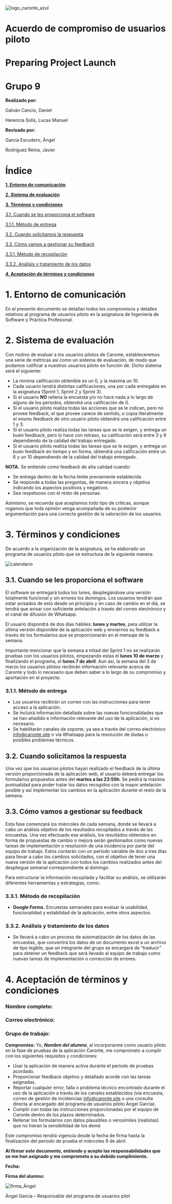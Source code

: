 ![logo_caronte_azul](https://github.com/user-attachments/assets/36631133-4715-4b20-91b8-5f07d96795c2)

# Acuerdo de compromiso de usuarios piloto

# Preparing Project Launch

# Grupo 9

**Realizado por:**

Galván Cancio, Daniel

Herencia Solís, Lucas Manuel

**Revisado por:**

García Escudero, Ángel

Rodríguez Reina, Javier

# **Índice**

[**1\. Entorno de comunicación**](#entorno-de-comunicación)

[**2\. Sistema de evaluación**](#sistema-de-evaluación)

[**3\. Términos y condiciones**](#términos-y-condiciones)

[3.1. Cuando se les proporciona el software](#3.1.-cuando-se-les-proporciona-el-software)

[3.1.1. Método de entrega](#3.1.1.-método-de-entrega)

[3.2. Cuando solicitamos la respuesta](#3.2.-cuando-solicitamos-la-respuesta)

[3.3. Cómo vamos a gestionar su feedback](#3.3.-cómo-vamos-a-gestionar-su-feedback)

[3.3.1. Método de recopilación](#3.3.1.-método-de-recopilación)

[3.3.2. Análisis y tratamiento de los datos](#3.3.2.-análisis-y-tratamiento-de-los-datos)

[**4\. Aceptación de términos y condiciones**](#aceptación-de-términos-y-condiciones)

# 

 # **1. Entorno de comunicación**

En el presente documento se detallan todos los compromisos y detalles relativos al programa de usuarios piloto en la asignatura de Ingeniería de Software y Práctica Profesional.

# **2. Sistema de evaluación**

Con motivo de evaluar a los usuarios pilotos de Caronte, estableceremos una serie de métricas así como un sistema de evaluación, de modo que podamos calificar a nuestros usuarios piloto en función de. Dicho sistema será el siguiente:

* La mínima calificación obtenible es un 0, y la máxima un 10\.  
* Cada usuario tendrá distintas calificaciones, una por cada entregable en la asignatura (Sprint 1, Sprint 2 y Sprint 3).  
* Si el usuario **NO** rellena la encuesta y/o no hace nada a lo largo de alguno de los periodos, obtendrá una calificación de 0\.  
* Si el usuario piloto realiza todas las acciones que se le indican, pero no provee feedback, el que provee carece de sentido, o copia literalmente el mismo feedback de otro usuario piloto obtendrá una calificación entre 1 y 3\.  
* Si el usuario piloto realiza todas las tareas que se le exigen, y entrega un buen feedback, pero lo hace con retraso, su calificación será entre  3 y 6 dependiendo de la calidad del trabajo entregado.  
* Si el usuario piloto realiza todas las tareas que se le exigen, y entrega un buen feedback en tiempo y en forma, obtendrá una calificación entre un 6 y un 10 dependiendo de la calidad del trabajo entregado.

**NOTA.** Se entiende como feedback de alta calidad cuando:

* Se entrega dentro de la fecha límite previamente establecida.  
* Se responde a todas las preguntas, de manera sincera y objetiva indicando los aspectos positivos y negativos.  
* Sea respetuoso con el resto de personas.

Asimismo, se recuerda que aceptamos todo tipo de críticas, aunque rogamos que toda opinión venga acompañada de su posterior argumentación para una correcta gestión de la valoración de los usuarios.

# **3. Términos y condiciones**

De acuerdo a la organización de la asignatura, se ha elaborado un programa de usuarios piloto que se estructura de la siguiente manera:

![calendario](https://github.com/user-attachments/assets/4b19643a-24f0-40d3-8467-cd29b3a0c444)

## 	3.1. Cuando se les proporciona el software

El software se entregará todos los lunes, desplegándose una versión totalmente funcional y sin errores los domingos. Los usuarios tendrán que estar avisados de esto desde un principio y en caso de cambio en el día, se tendrá que avisar con suficiente antelación a través del correo electrónico y el canal de difusión de Whatsapp.

El usuario dispondrá de dos días hábiles: **lunes y martes**, para utilizar la última versión disponible de la aplicación web y enviarnos su feedback a través de los formularios que se proporcionarán en el mensaje de la semana.

Importante mencionar que la semana a mitad del Sprint 1 no se realizarán pruebas con los usuarios pilotos, empezando estas el **lunes 10 de marzo** y finalizando el programa, el **lunes 7 de abril**. Aun así, la semana del 3 de marzo los usuarios pilotos recibirán información relevante acerca de Caronte y todo lo necesario que deben saber a lo largo de su compromiso y aportación en el proyecto.

### 3.1.1. Método de entrega

* Los usuarios recibirán un correo con las instrucciones para tener acceso a la aplicación.  
* Se incluirá información detallada sobre las nuevas funcionalidades que se han añadido e información relevante del uso de la aplicación, si es necesario.   
* Se habilitarán canales de soporte, ya sea a través del correo electrónico info@caronte.site o vía Whatsapp para la resolución de dudas o posibles problemas técnicos.


## 	3.2. Cuando solicitamos la respuesta

Una vez que los usuarios pilotos hayan realizado el feedback de la última versión proporcionada de la aplicación web, el usuario deberá entregar los formularios propuestos antes del **martes a las 23:59h**. Se pedirá la máxima puntualidad para poder tratar los datos recogidos con la mayor antelación posible y así implementar los cambios en la aplicación durante el resto de la semana.

## 	3.3. Cómo vamos a gestionar su feedback

Esta fase comenzará los miércoles de cada semana, donde se llevará a cabo un análisis objetivo de los resultados recopilados a través de las encuestas. Una vez efectuado ese análisis, los resultados obtenidos en forma de propuestas de cambio o mejora serán gestionados como nuevas tareas de implementación o resolución de una incidencia por parte del equipo de trabajo. Estos contarán con un período variable de dos a tres días para llevar a cabo los cambios solicitados, con el objetivo de tener una nueva versión de la aplicación con todos los cambios realizados antes del despliegue semanal correspondiente al domingo.

Para estructurar la información recopilada y facilitar su análisis, se utilizarán diferentes herramientas y estrategias, como: 

### 	3.3.1. Método de recopilación 

* **Google Forms.** Encuestas semanales para evaluar la usabilidad, funcionalidad y estabilidad de la aplicación, entre otros aspectos.

### 	3.3.2. Análisis y tratamiento de los datos

* Se llevará a cabo un proceso de automatización de los datos de las encuestas, que convertirá los datos de un documento excel a un archivo de tipo legible, que un integrante del grupo se encargará de “traducir” para obtener un feedback que será llevado al equipo de trabajo como nuevas tareas de implementación o corrección de errores.

# **4. Aceptación de términos y condiciones**

### Nombre completo:

### Correo electrónico:                   

### Grupo de trabajo:

**Compromiso:** Yo, ***Nombre del alumno***, al incorporarme como usuario piloto en la fase de pruebas de la aplicación Caronte, me comprometo a cumplir con los siguientes requisitos y condiciones:

* Usar la aplicación de manera activa durante el período de pruebas acordado.  
* Proporcionar feedback objetivo y detallado acorde con las tareas asignadas.  
* Reportar cualquier error, falla o problema técnico encontrado durante el uso de la aplicación a través de los canales establecidos (vía encuesta, correo de gestión de incidencias [info@caronte.site](mailto:info@caronte.site) o una consulta directa al encargado del programa de usuarios piloto Ángel García).  
* Cumplir con todas las instrucciones proporcionadas por el equipo de Caronte dentro de los plazos determinados.  
* Rellenar los formularios con datos plausibles o verosímiles (realistas) que no hieran la sensibilidad de los demá

Este compromiso tendrá vigencia desde la fecha de firma hasta la finalización del período de prueba el miércoles 9 de abril.

**Al firmar este documento, entiendo y acepto las responsabilidades que se me han asignado y me comprometo a su debido cumplimiento.**

**Fecha:**

**Firma del alumno:**

![firma_Ángel](https://github.com/user-attachments/assets/bc6fc11a-863b-41cc-87f2-db372c14429c)

Ángel García – Responsable del programa de usuarios pilot
